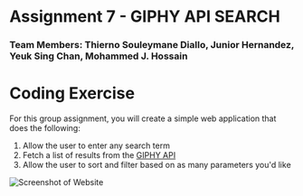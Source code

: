 # Assignment 7 - GIPHY API SEARCH

### Team Members: Thierno Souleymane Diallo, Junior Hernandez, Yeuk Sing Chan, Mohammed J. Hossain

# Coding Exercise

For this group assignment, you will create a simple web application that does the following:

1. Allow the user to enter any search term
2. Fetch a list of results from the [GIPHY API](https://developers.giphy.com/docs/#technical-documentation)
3. Allow the user to sort and filter based on as many parameters you'd like

![Screenshot of Website](https://i.imgur.com/nX5DpdI.jpg)

